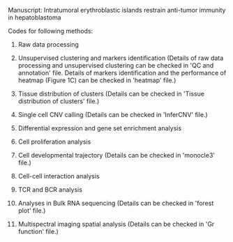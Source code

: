 Manuscript: Intratumoral erythroblastic islands restrain anti-tumor immunity in hepatoblastoma

Codes for following methods:

1. Raw data processing
2. Unsupervised clustering and markers identification 
(Details of raw data processing and unsupervised clustering can be checked in 'QC and annotation' file.
Details of markers identification and the performance of heatmap (Figure 1C) can be checked in 'heatmap' file.)

3. Tissue distribution of clusters
(Details can be checked in 'Tissue distribution of clusters' file.)

4. Single cell CNV calling
(Details can be checked in 'InferCNV' file.)

6. Differential expression and gene set enrichment analysis

7. Cell proliferation analysis

8. Cell developmental trajectory
(Details can be checked in 'monocle3' file.)

9. Cell-cell interaction analysis

10. TCR and BCR analysis

11. Analyses in Bulk RNA sequencing
(Details can be checked in 'forest plot' file.)

12. Multispectral imaging spatial analysis
(Details can be checked in 'Gr function' file.)
